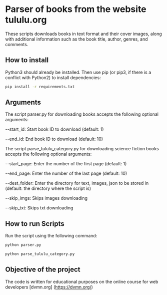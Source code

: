 # Parser of books from the website tululu.org

These scripts downloads books in text format and their cover images, along with additional information such as the book title, author, genres, and comments.

## How to install

Python3 should already be installed. Then use pip (or pip3, if there is a conflict with Python2) to install dependencies:

```bash
pip install -r requirements.txt
```

## Arguments

The script parser.py for downloading books accepts the following optional arguments:

--start_id: Start book ID to download (default: 1)

--end_id: End book ID to download (default: 10)

The script parse_tululu_category.py for downloading science fiction books accepts the following optional arguments:

--start_page: Enter the number of the first page (default: 1)

--end_page: Enter the number of the last page (default: 10)

--dest_folder: Enter the directory for text, images, json to be stored in (default: the directory where the script is)

--skip_imgs: Skips images downloading

--skip_txt: Skips txt downloading

## How to run Scripts

Run the script using the following command:

```bash
python parser.py
```

```bash
python parse_tululu_category.py
```

## Objective of the project

The code is written for educational purposes on the online course for web developers [dvmn.org] (https://dvmn.org/)


